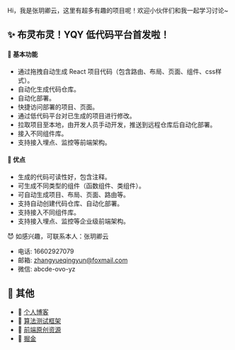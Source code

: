 Hi，我是张玥卿云，这里有超多有趣的项目呢！欢迎小伙伴们和我一起学习讨论~ 

✨ 布灵布灵！YQY 低代码平台首发啦！
---

#### 🍓 基本功能

- 通过拖拽自动生成 React 项目代码（包含路由、布局、页面、组件、css样式）。
- 自动化生成代码仓库。
- 自动化部署。
- 快捷访问部署的项目、页面。
- 通过低代码平台对已生成的项目进行修改。
- 拉取项目至本地，由开发人员手动开发，推送到远程仓库后自动化部署。
- 接入不同组件库。
- 支持接入埋点、监控等前端架构。

#### 🍓 优点

- 生成的代码可读性好，包含注释。
- 可生成不同类型的组件（函数组件、类组件）。
- 可自动生成项目、布局、页面、路由等。
- 支持自动创建代码仓库、自动化部署。
- 支持接入不同组件库。
- 支持接入埋点、监控等企业级前端架构。

😈 如感兴趣，可联系本人：张玥卿云 

- 电话: 16602927079 
- 邮箱: zhangyueqingyun@foxmail.com
- 微信: abcde-ovo-yz

🐼 其他
---

- 🍋 [个人博客](https://zhangyueqingyun.tech)
- 🍒 [算法测试框架](https://github.com/zhangyueqingyun/algorithm)
- 🍓 [前端原创资源](https://github.com/zhangyueqingyun/blog-resources)
- 🍑 [掘金](https://juejin.cn/user/3039485568487614)

<!--
**zhangyueqingyun/zhangyueqingyun** is a ✨ _special_ ✨ repository because its `README.md` (this file) appears on your GitHub profile.

Here are some ideas to get you started:

- 🔭 I’m currently working on ...
- 🌱 I’m currently learning ...
- 👯 I’m looking to collabo🌱rate on ...
- 🤔 I’m looking for help with ...
- 💬 Ask me about ...
- 📫 How to reach me: ...
- 😄 Pronouns: ...
- ⚡ Fun fact: ...
-->
